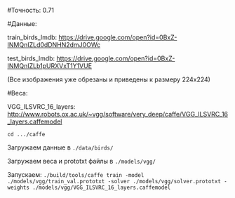 #Точность: 0.71

#Данные:

train_birds_lmdb: https://drive.google.com/open?id=0BxZ-INMQnIZLd0dDNHN2dmJ0OWc

test_birds_lmdb: https://drive.google.com/open?id=0BxZ-INMQnIZLb1pURXVxT1Y1VUE

(Все изображения уже обрезаны и приведены к размеру 224х224)

#Веса:

VGG_ILSVRC_16_layers: http://www.robots.ox.ac.uk/~vgg/software/very_deep/caffe/VGG_ILSVRC_16_layers.caffemodel


```cd .../caffe```

Загружаем данные в ```./data/birds/```

Загружаем веса и prototxt файлы в ```./models/vgg/```

Запускаем:  ```./build/tools/caffe train -model ./models/vgg/train_val.prototxt -solver ./models/vgg/solver.prototxt -weights ./models/vgg/VGG_ILSVRC_16_layers.caffemodel```
